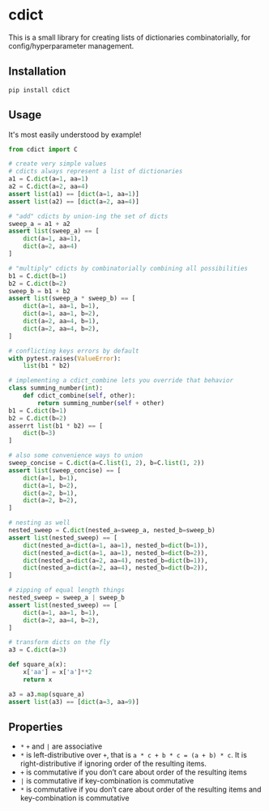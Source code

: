 # cdict

This is a small library for creating lists of dictionaries combinatorially, for config/hyperparameter management.

## Installation

`pip install cdict`

## Usage

It's most easily understood by example!

```python
from cdict import C

# create very simple values
# cdicts always represent a list of dictionaries
a1 = C.dict(a=1, aa=1)
a2 = C.dict(a=2, aa=4)
assert list(a1) == [dict(a=1, aa=1)]
assert list(a2) == [dict(a=2, aa=4)]

# "add" cdicts by union-ing the set of dicts
sweep_a = a1 + a2
assert list(sweep_a) == [
    dict(a=1, aa=1),
    dict(a=2, aa=4)
]

# "multiply" cdicts by combinatorially combining all possibilities
b1 = C.dict(b=1)
b2 = C.dict(b=2)
sweep_b = b1 + b2
assert list(sweep_a * sweep_b) == [
    dict(a=1, aa=1, b=1),
    dict(a=1, aa=1, b=2),
    dict(a=2, aa=4, b=1),
    dict(a=2, aa=4, b=2),
]

# conflicting keys errors by default
with pytest.raises(ValueError):
    list(b1 * b2)

# implementing a cdict_combine lets you override that behavior
class summing_number(int):
    def cdict_combine(self, other):
        return summing_number(self + other)
b1 = C.dict(b=1)
b2 = C.dict(b=2)
asserrt list(b1 * b2) == [
    dict(b=3)
]

# also some convenience ways to union
sweep_concise = C.dict(a=C.list(1, 2), b=C.list(1, 2))
assert list(sweep_concise) == [
    dict(a=1, b=1),
    dict(a=1, b=2),
    dict(a=2, b=1),
    dict(a=2, b=2),
]

# nesting as well
nested_sweep = C.dict(nested_a=sweep_a, nested_b=sweep_b)
assert list(nested_sweep) == [
    dict(nested_a=dict(a=1, aa=1), nested_b=dict(b=1)),
    dict(nested_a=dict(a=1, aa=1), nested_b=dict(b=2)),
    dict(nested_a=dict(a=2, aa=4), nested_b=dict(b=1)),
    dict(nested_a=dict(a=2, aa=4), nested_b=dict(b=2)),
]

# zipping of equal length things
nested_sweep = sweep_a | sweep_b
assert list(nested_sweep) == [
    dict(a=1, aa=1, b=1),
    dict(a=2, aa=4, b=2),
]

# transform dicts on the fly
a3 = C.dict(a=3)

def square_a(x):
    x['aa'] = x['a']**2
    return x

a3 = a3.map(square_a)
assert list(a3) == [dict(a=3, aa=9)]
```

## Properties

- `*` `+` and `|` are associative
- `*` is left-distributive over `+`, that is `a * c + b * c = (a + b) * c`.  It is right-distributive if ignoring order of the resulting items.
- `+`  is commutative if you don’t care about order of the resulting items
- `|` is commutative if key-combination is commutative
- `*` is commutative if you don’t care about order of the resulting items and key-combination is commutative

